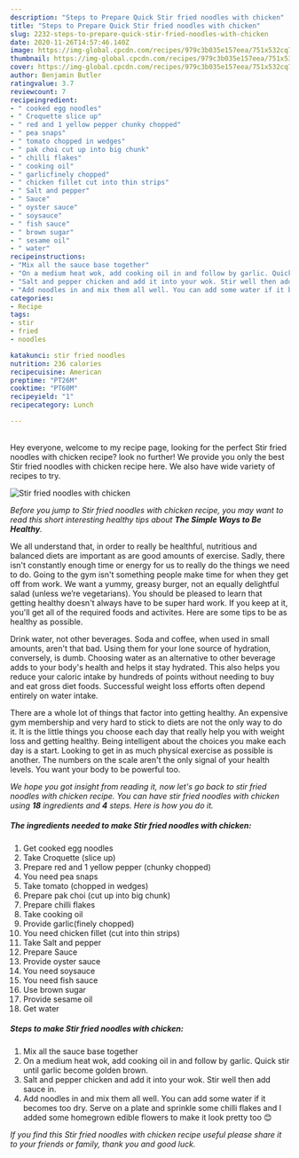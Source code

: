```yaml
---
description: "Steps to Prepare Quick Stir fried noodles with chicken"
title: "Steps to Prepare Quick Stir fried noodles with chicken"
slug: 2232-steps-to-prepare-quick-stir-fried-noodles-with-chicken
date: 2020-11-26T14:57:46.140Z
image: https://img-global.cpcdn.com/recipes/979c3b035e157eea/751x532cq70/stir-fried-noodles-with-chicken-recipe-main-photo.jpg
thumbnail: https://img-global.cpcdn.com/recipes/979c3b035e157eea/751x532cq70/stir-fried-noodles-with-chicken-recipe-main-photo.jpg
cover: https://img-global.cpcdn.com/recipes/979c3b035e157eea/751x532cq70/stir-fried-noodles-with-chicken-recipe-main-photo.jpg
author: Benjamin Butler
ratingvalue: 3.7
reviewcount: 7
recipeingredient:
- " cooked egg noodles"
- " Croquette slice up"
- " red and 1 yellow pepper chunky chopped"
- " pea snaps"
- " tomato chopped in wedges"
- " pak choi cut up into big chunk"
- " chilli flakes"
- " cooking oil"
- " garlicfinely chopped"
- " chicken fillet cut into thin strips"
- " Salt and pepper"
- " Sauce"
- " oyster sauce"
- " soysauce"
- " fish sauce"
- " brown sugar"
- " sesame oil"
- " water"
recipeinstructions:
- "Mix all the sauce base together"
- "On a medium heat wok, add cooking oil in and follow by garlic. Quick stir until garlic become golden brown."
- "Salt and pepper chicken and add it into your wok. Stir well then add sauce in."
- "Add noodles in and mix them all well. You can add some water if it becomes too dry. Serve on a plate and sprinkle some chilli flakes and I added some homegrown edible flowers to make it look pretty too 😊"
categories:
- Recipe
tags:
- stir
- fried
- noodles

katakunci: stir fried noodles 
nutrition: 236 calories
recipecuisine: American
preptime: "PT26M"
cooktime: "PT60M"
recipeyield: "1"
recipecategory: Lunch

---
```

<br>
Hey everyone, welcome to my recipe page, looking for the perfect Stir fried noodles with chicken recipe? look no further! We provide you only the best Stir fried noodles with chicken recipe here. We also have wide variety of recipes to try.
<br>


![Stir fried noodles with chicken](https://img-global.cpcdn.com/recipes/979c3b035e157eea/751x532cq70/stir-fried-noodles-with-chicken-recipe-main-photo.jpg)

<i>Before you jump to Stir fried noodles with chicken recipe, you may want to read this short interesting healthy tips about <strong>The Simple Ways to Be Healthy</strong>.</i>

We all understand that, in order to really be healthful, nutritious and balanced diets are important as are good amounts of exercise. Sadly, there isn't constantly enough time or energy for us to really do the things we need to do. Going to the gym isn't something people make time for when they get off from work. We want a yummy, greasy burger, not an equally delightful salad (unless we’re vegetarians). You should be pleased to learn that getting healthy doesn't always have to be super hard work. If you keep at it, you'll get all of the required foods and activites. Here are some tips to be as healthy as possible.

Drink water, not other beverages. Soda and coffee, when used in small amounts, aren't that bad. Using them for your lone source of hydration, conversely, is dumb. Choosing water as an alternative to other beverage adds to your body's health and helps it stay hydrated. This also helps you reduce your caloric intake by hundreds of points without needing to buy and eat gross diet foods. Successful weight loss efforts often depend entirely on water intake.

There are a whole lot of things that factor into getting healthy. An expensive gym membership and very hard to stick to diets are not the only way to do it. It is the little things you choose each day that really help you with weight loss and getting healthy. Being intelligent about the choices you make each day is a start. Looking to get in as much physical exercise as possible is another. The numbers on the scale aren't the only signal of your health levels. You want your body to be powerful too. 


<i>We hope you got insight from reading it, now let's go back to stir fried noodles with chicken recipe. You can have stir fried noodles with chicken using <strong>18</strong> ingredients and <strong>4</strong> steps. Here is how you do it.
</i>

##### The ingredients needed to make Stir fried noodles with chicken:

1. Get  cooked egg noodles
1. Take  Croquette (slice up)
1. Prepare  red and 1 yellow pepper (chunky chopped)
1. You need  pea snaps
1. Take  tomato (chopped in wedges)
1. Prepare  pak choi (cut up into big chunk)
1. Prepare  chilli flakes
1. Take  cooking oil
1. Provide  garlic(finely chopped)
1. You need  chicken fillet (cut into thin strips)
1. Take  Salt and pepper
1. Prepare  Sauce
1. Provide  oyster sauce
1. You need  soysauce
1. You need  fish sauce
1. Use  brown sugar
1. Provide  sesame oil
1. Get  water


##### Steps to make Stir fried noodles with chicken:

1. Mix all the sauce base together
1. On a medium heat wok, add cooking oil in and follow by garlic. Quick stir until garlic become golden brown.
1. Salt and pepper chicken and add it into your wok. Stir well then add sauce in.
1. Add noodles in and mix them all well. You can add some water if it becomes too dry. Serve on a plate and sprinkle some chilli flakes and I added some homegrown edible flowers to make it look pretty too 😊


<i>If you find this Stir fried noodles with chicken recipe useful please share it to your friends or family, thank you and good luck.</i>
